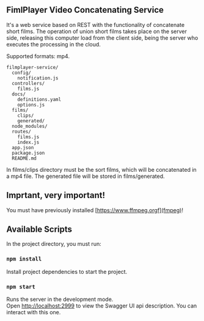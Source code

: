 ## FimlPlayer Video Concatenating Service

It's a web service based on REST with the functionality of concatenate short films. The operation of union short films takes place on the server side, releasing this computer load from the client side, being the server who executes the processing in the cloud.

Supported formats: mp4.

```
filmplayer-service/
  config/
    notification.js
  controllers/
    films.js
  docs/
    definitions.yaml
    options.js
  films/
    clips/
    generated/
  node_modules/
  routes/
    films.js
    index.js
  app.json
  package.json
  README.md
```
In films/clips directory must be the sort films, which will be concatenated in a mp4 file. The generated file will be stored in films/generated.

## Imprtant, very important!

You must have previously installed [https://www.ffmpeg.orgf](fmpeg)!

## Available Scripts

In the project directory, you must run:

### `npm install`

Install project dependencies to start the project.

### `npm start`

Runs the server in the development mode.<br>
Open [http://localhost:2999](http://localhost:2999) to view the Swagger UI api description. You can interact with this one.